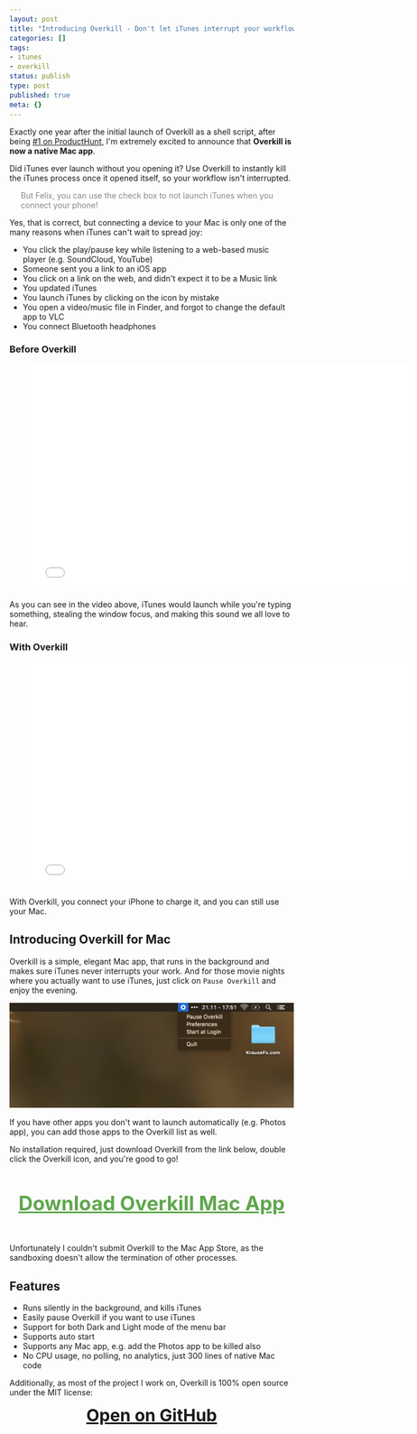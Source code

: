 ```yaml
---
layout: post
title: "Introducing Overkill - Don't let iTunes interrupt your workflow"
categories: []
tags:
- itunes
- overkill
status: publish
type: post
published: true
meta: {}
---
```


Exactly one year after the initial launch of Overkill as a shell script, after being [#1 on ProductHunt](https://www.producthunt.com/posts/overkill), I'm extremely excited to announce that **Overkill is now a native Mac app**.

Did iTunes ever launch without you opening it? Use Overkill to instantly kill the iTunes process once it opened itself, so your workflow isn't interrupted.

<p style="color: #888; margin-left: 20px">But Felix, you can use the check box to not launch iTunes when you connect your phone!</p>

Yes, that is correct, but connecting a device to your Mac is only one of the many reasons when iTunes can't wait to spread joy:

- You click the play/pause key while listening to a web-based music player (e.g. SoundCloud, YouTube)
- Someone sent you a link to an iOS app
- You click on a link on the web, and didn't expect it to be a Music link
- You updated iTunes
- You launch iTunes by clicking on the icon by mistake
- You open a video/music file in Finder, and forgot to change the default app to VLC
- You connect Bluetooth headphones

### Before Overkill

<div class="video">
  <figure>
    <iframe width="670" height="400" src="//www.youtube.com/embed/4kn-HefqjXE" frameborder="0" allowfullscreen></iframe>
  </figure>
</div>

As you can see in the video above, iTunes would launch while you're typing something, stealing the window focus, and making this sound we all love to hear.

### With Overkill

<div class="video">
  <figure>
    <iframe width="670" height="400" src="//www.youtube.com/embed/Uk2oEKMC2_k" frameborder="0" allowfullscreen></iframe>
  </figure>
</div>

With Overkill, you connect your iPhone to charge it, and you can still use your Mac.

## Introducing Overkill for Mac

Overkill is a simple, elegant Mac app, that runs in the background and makes sure iTunes never interrupts your work. 
And for those movie nights where you actually want to use iTunes, just click on `Pause Overkill` and enjoy the evening.

<img src="/assets/posts/overkill.png" />

If you have other apps you don't want to launch automatically (e.g. Photos app), you can add those apps to the Overkill list as well.

No installation required, just download Overkill from the link below, double click the Overkill icon, and you're good to go!

<h3 style="text-align: center; font-size: 35px; margin-bottom: 50px">
  <a href="https://github.com/KrauseFx/overkill-for-mac/releases/download/1.0/Overkill.zip" target="_blank" style="color: #60A74E !important; text-decoration: underline;">
    Download Overkill Mac App
  </a>
</h3>

Unfortunately I couldn't submit Overkill to the Mac App Store, as the sandboxing doesn't allow the termination of other processes.

## Features

- Runs silently in the background, and kills iTunes
- Easily pause Overkill if you want to use iTunes
- Support for both Dark and Light mode of the menu bar
- Supports auto start
- Supports any Mac app, e.g. add the Photos app to be killed also
- No CPU usage, no polling, no analytics, just 300 lines of native Mac code

Additionally, as most of the project I work on, Overkill is 100% open source under the MIT license:

<h3 style="text-align: center; font-size: 30px; margin-top: 0px">
  <a href="https://github.com/KrauseFx/overkill-for-mac" target="_blank" style="text-decoration: underline;">
    Open on GitHub
  </a>
</h3>

